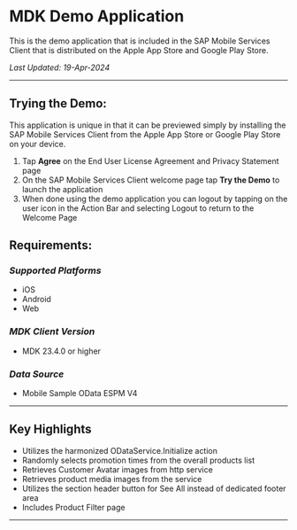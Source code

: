 # MDK Demo Application

This is the demo application that is included in the SAP Mobile Services Client that is distributed on the Apple App Store and Google Play Store.

*Last Updated: 19-Apr-2024*
*** 
## Trying the Demo:

This application is unique in that it can be previewed simply by installing the SAP Mobile Services Client from the Apple App Store or Google Play Store on your device.

1. Tap **Agree** on the End User License Agreement and Privacy Statement page
2. On the SAP Mobile Services Client welcome page tap **Try the Demo** to launch the application
3. When done using the demo application you can logout by tapping on the user icon in the Action Bar and selecting Logout to return to the Welcome Page
## Requirements:

### *Supported Platforms*
* iOS
* Android
* Web

### *MDK Client Version*
* MDK 23.4.0 or higher

### *Data Source*
* Mobile Sample OData ESPM V4

***

## Key Highlights

* Utilizes the harmonized ODataService.Initialize action
* Randomly selects promotion times from the overall products list
* Retrieves Customer Avatar images from http service
* Retrieves product media images from the service
* Utilizes the section header button for See All instead of dedicated footer area
* Includes Product Filter page

***







